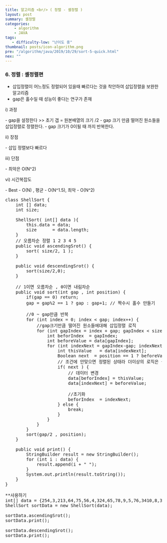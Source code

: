 ```yaml
---
title: 알고리즘 <br/> ( 정렬 - 셸정렬 )
layout: post
summary: 셸정렬
categories: 
    - algorithm
    - JAVA
tags: 
   - difficulty-low: "난이도 중"
thumbnail: posts/icon-algorithm.png
pre: "/algorithm/java/2019/10/29/sort-5-quick.html"
nex: ""
---
```

### 6. 정렬 : 셸정렬편
 - 삽입정렬이 어느정도 정렬되어 있을때 빠르다는 것을 착안하여 삽입정렬을 보완한 알고리즘
 - gap은 홀수일 때 성능이 좋다는 연구가 존재
   
<p class="bold-text"> i) 과정</p>
 - gap을 설정한다 >> 초기 갭 = 원본배열의 크기 /2
 - gap 크기 만큼 떨어진 원소들을 삽입정렬로 정렬한다.
 - gap 크기가 0이될 때 까지 반복한다.
 
<p class="bold-text"> ii) 장점 </p>
 - 삽입 정렬보다 빠르다
   
<p class="bold-text"> iii) 단점 </p>
 - 최악은 O(N^2)

<p class="bold-text"> vi) 시간복잡도</p>
 - Best - O(N) , 평균 - O(N^1.5), 최악 - O(N^2)

<pre>
class ShellSort {
    int [] data;
    int size;
   
    ShellSort( int[] data ){
        this.data = data;
        size      = data.length;
    }
    // 오름차순 정렬 1 2 3 4 5
    public void ascendingSrot() {
        sort( size/2, 1 );
    }
    
    public void descendingSrot() {
        sort(size/2,0);
    }
    
    // 1이면 오름차순 , 0이면 내림차순
    public void sort(int gap , int position) {
        if(gap == 0) return;
        gap = gap%2 == 1 ? gap : gap+1; // 짝수시 홀수 만들기
        
        //0 ~ gap만큼 반복
        for (int index = 0; index &lt; gap; index++) {
            //gap크기만큼 떨어진 원소들에대해 삽입정렬 로직
            for (int gapIndex = index + gap; gapIndex &lt; size; gapIndex += gap) {
                int beforIndex  = gapIndex;
                int beforeValue = data[gapIndex];
                for (int indexNext = gapIndex-gap; indexNext >= 0; indexNext-=gap) {
                    int thisValue   = data[indexNext];
                    Boolean next  = position == 1 ? beforeValue &lt; thisValue : beforeValue > thisValue;
                    // 조건에 안맞으면 정렬된 상태라 더이상의 로직은 불필요함
                    if( next ) {
                        // 데이터 변경
                        data[beforIndex] = thisValue;
                        data[indexNext] = beforeValue;

                        //초기화
                        beforIndex  = indexNext;
                    } else {
                        break;
                    }
                }
            }
        }
        sort(gap/2 , position);
    }
    
    public void print() {
        StringBuilder result = new StringBuilder();
        for (int i : data) {
            result.append(i + " ");
        }
        System.out.println(result.toString());
    }
}

**사용하기
int[] data = {254,3,213,64,75,56,4,324,65,78,9,5,76,3410,8,342,76};
ShellSort sortData = new ShellSort(data);

sortData.ascendingSrot();
sortData.print();

sortData.descendingSrot();
sortData.print();
</pre>
